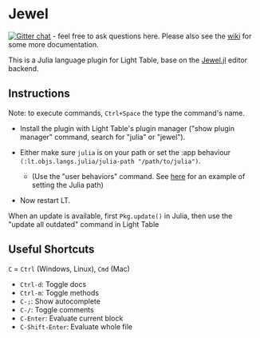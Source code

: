 # Jewel

[![Gitter chat](https://badges.gitter.im/one-more-minute/Jewel-LT.png)](https://gitter.im/one-more-minute/Jewel) - feel free to ask questions here. Please also see the [wiki](https://github.com/one-more-minute/Jewel/wiki) for some more documentation.

This is a Julia language plugin for Light Table, base on the [Jewel.jl](https://github.com/one-more-minute/Jewel.jl) editor backend.

## Instructions

Note: to execute commands, `Ctrl+Space` the type the command's name.

* Install the plugin with Light Table's plugin manager ("show plugin manager" command, search for "julia" or "jewel").

* Either make sure `julia` is on your path or set the :app behaviour `(:lt.objs.langs.julia/julia-path "/path/to/julia")`.
  * (Use the "user behaviors" command. See [here](https://gist.github.com/one-more-minute/9882389) for an example of setting the Julia path)

* Now restart LT.

When an update is available, first `Pkg.update()` in Julia, then use the "update all outdated" command in Light Table

## Useful Shortcuts

`C` = `Ctrl` (Windows, Linux), `Cmd` (Mac)

* `Ctrl-d`: Toggle docs
* `Ctrl-m`: Toggle methods
* `C-;`: Show autocomplete
* `C-/`: Toggle comments
* `C-Enter`: Evaluate current block
* `C-Shift-Enter`: Evaluate whole file
